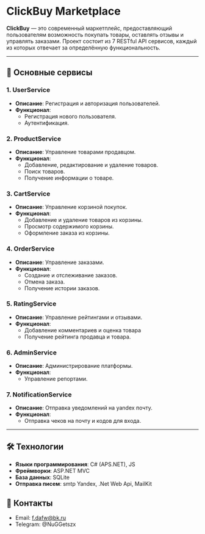 # ClickBuy Marketplace

**ClickBuy** — это современный маркетплейс, предоставляющий пользователям возможность покупать товары, оставлять отзывы и управлять заказами. Проект состоит из 7 RESTful API сервисов, каждый из которых отвечает за определённую функциональность.

---

## 🚀 Основные сервисы

### 1. **UserService**
- **Описание**: Регистрация и авторизация пользователей.
- **Функционал**:
  - Регистрация нового пользователя.
  - Аутентификация.

### 2. **ProductService**
- **Описание**: Управление товарами продавцом.
- **Функционал**:
  - Добавление, редактирование и удаление товаров.
  - Поиск товаров.
  - Получение информации о товаре.

### 3. **CartService**
- **Описание**: Управление корзиной покупок.
- **Функционал**:
  - Добавление и удаление товаров из корзины.
  - Просмотр содержимого корзины.
  - Оформление заказа из корзины.

### 4. **OrderService**
- **Описание**: Управление заказами.
- **Функционал**:
  - Создание и отслеживание заказов.
  - Отмена заказа.
  - Получение истории заказов.

### 5. **RatingService**
- **Описание**: Управление рейтингами и отзывами.
- **Функционал**:
  - Добавление комментариев и оценка товара
  - Получение рейтинга продавца и товара.

### 6. **AdminService**
- **Описание**: Администрирование платформы.
- **Функционал**:
  - Управление репортами.

### 7. **NotificationService**
- **Описание**: Отправка уведомлений на yandex почту.
- **Функционал**:
  - Отправка чеков на почту и кодов для входа.

---

## 🛠 Технологии
- **Языки программирования**: C# (APS.NET), JS
- **Фреймворки**: ASP.NET MVC
- **База данных**: SQLite
- **Отправка писем**: smtp Yandex, .Net Web Api, MailKit

## 📧 Контакты
- Email: f.dafw@bk.ru
- Telegram: @NuGGetszx
